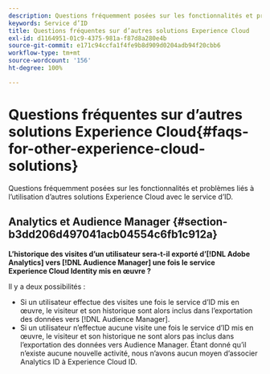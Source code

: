 ```yaml
---
description: Questions fréquemment posées sur les fonctionnalités et problèmes liés à l’utilisation d’autres solutions Experience Cloud avec le service d’ID.
keywords: Service d’ID
title: Questions fréquentes sur d’autres solutions Experience Cloud
exl-id: d1164951-01c9-4375-981a-f87d8a280e4b
source-git-commit: e171c94ccfa1f4fe9b8d909d0204adb94f20cbb6
workflow-type: tm+mt
source-wordcount: '156'
ht-degree: 100%

---
```


# Questions fréquentes sur d’autres solutions Experience Cloud{#faqs-for-other-experience-cloud-solutions}

Questions fréquemment posées sur les fonctionnalités et problèmes liés à l’utilisation d’autres solutions Experience Cloud avec le service d’ID.

## Analytics et Audience Manager {#section-b3dd206d497041acb04554c6fb1c912a}

**L’historique des visites d’un utilisateur sera-t-il exporté d’[!DNL Adobe Analytics] vers [!DNL Audience Manager] une fois le service Experience Cloud Identity mis en œuvre ?**

Il y a deux possibilités :

* Si un utilisateur effectue des visites une fois le service d’ID mis en œuvre, le visiteur et son historique sont alors inclus dans l’exportation des données vers [!DNL Audience Manager].
* Si un utilisateur n’effectue aucune visite une fois le service d’ID mis en œuvre, le visiteur et son historique ne sont alors pas inclus dans l’exportation des données vers Audience Manager. Étant donné qu’il n’existe aucune nouvelle activité, nous n’avons aucun moyen d’associer Analytics ID à Experience Cloud ID.
